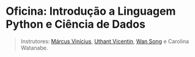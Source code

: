 # Oficina: Introdução a Linguagem Python e Ciência de Dados


> Instrutores: [Márcus Vinícius](https://github.com/usmarcv), [Uthant Vicentin](https://github.com/uthantvicentin), [Wan Song](https://github.com/Wan-Song) e Carolina Watanabe.
